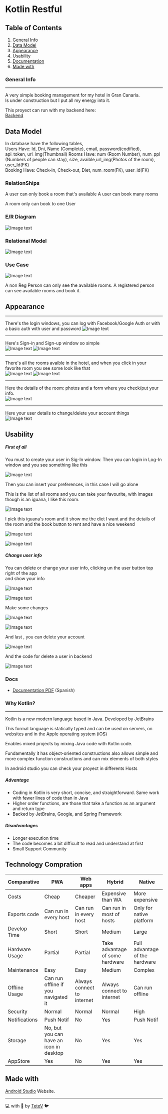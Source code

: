 # Kotlin Restful
## Table of Contents
1. [General Info](#general-info)
2. [Data Model](#data-model)
3. [Appearance](#appearance)
4. [Usability](#usability)
5. [Documentation](#docs)
6. [Made with](#technologies)
### General Info
***
A very simple booking management for my hotel in Gran Canaria. \
Is under construction but I put all my energy into it.

This proyect can run with my backend here: \
[Backend](https://github.com/TeteV/CRUDLumen)

## Data Model

In database have the following tables, \
Users Have: Id, Dni, Name (Complete), email, password(codified), api_token, url_img(Thumbnail)
Rooms Have: num (Room Number), num_ppl (Numbers of people can stay), size, avaible,url_img(Photos of the room), user_Id(FK)\
Booking Have: Check-in, Check-out, Diet, num_room(FK), user_id(FK)

### RelationShips
A user can only book a room that's available
A user can book  many rooms

A room only can book to one User

### E/R Diagram
![Image text](https://github.com/TeteV/AuthKotlin/blob/master/img/eR.JPG)

### Relational Model
![Image text](https://github.com/TeteV/AuthKotlin/blob/master/img/relational.JPG)

### Use Case
![Image text](https://github.com/TeteV/AuthKotlin/blob/master/img/CassoUso.jfif)

A non Reg Person can only see the available rooms.
A registered person can see available rooms and book it.

## Appearance
***
There's the login windows, you can log with Facebook/Google Auth or with a basic auth with user and password
![Image text](https://github.com/TeteV/AuthKotlin/blob/master/img/log-wind.JPG)

***
Here's Sign-in and Sign-up window so simple\
![Image text](https://github.com/TeteV/AuthKotlin/blob/master/img/sign-in.JPG)
![Image text](https://github.com/TeteV/AuthKotlin/blob/master/img/sign-up.JPG)
***

There's all the rooms avaible in the hotel, and when you click in your favorite room you see some look like that\
![Image text](https://github.com/TeteV/AuthKotlin/blob/master/img/search.JPG)
![Image text](https://github.com/TeteV/AuthKotlin/blob/master/img/searchead.JPG)

***
Here the details of the room: photos and a form where you check/put your info.\
![Image text](https://github.com/TeteV/AuthKotlin/blob/master/img/deatils.JPG)

***
Here your user details to change/delete your account things\
![Image text](https://github.com/TeteV/AuthKotlin/blob/master/img/user-deatils.JPG)
## Usability
##### First of all
You must to create your user in Sig-In window.
Then you can login in Log-In window and you see something like this

![Image text](https://github.com/TeteV/AuthKotlin/blob/master/img/succlog.JPG)

Then you can insert your preferences, in this case I will go alone

This is the list of all rooms and you can take your favourite, with images
though is an iguana, I like this room.

![Image text](https://github.com/TeteV/AuthKotlin/blob/master/img/iguana.JPG)

I pick this iguana's room and it show me the diet I want and the details of the room and the book button to rent and have a nice weekend

![Image text](https://github.com/TeteV/AuthKotlin/blob/master/img/fullpen.JPG)

![Image text](https://github.com/TeteV/AuthKotlin/blob/master/img/confirm.JPG)

##### Change user info
You can delete or change your user info, clicking un the user button top right of the app \
and show your info

![Image text](https://github.com/TeteV/AuthKotlin/blob/master/img/userinfo.JPG)

![Image text](https://github.com/TeteV/AuthKotlin/blob/master/img/userinfomysql.JPG)

Make some changes

![Image text](https://github.com/TeteV/AuthKotlin/blob/master/img/userinfoupdate.JPG)

![Image text](https://github.com/TeteV/AuthKotlin/blob/master/img/userinfoupdatemysql.JPG)

And last , you can delete your account

![Image text](https://github.com/TeteV/AuthKotlin/blob/master/img/deleteuser.JPG)

And the code for delete a user in backend

![Image text](https://github.com/TeteV/AuthKotlin/blob/master/img/deleteusercode.JPG)

### Docs
* [Documentation PDF](https://github.com/TeteV/hotelDocs/blob/master/docs/Documentacion.pdf) (Spanish)

### Why Kotlin?
***
Kotlin is a new modern language based in Java. Developed by JetBrains 

This formal language is statically typed and can be used on servers, on websites and in the Apple operating system (iOS)

Enables mixed projects by mixing Java code with Kotlin code.


Fundamentally it has object-oriented constructions also allows simple and more complex function constructions and can mix elements of both styles

In android studio you can check your proyect in differents Hosts 

##### Advantage
* Coding in Kotlin is very short, concise, and straightforward. Same work with fewer lines of code than in Java
* Higher order functions, are those that take a function as an argument and return type
* Backed by JetBrains, Google, and Spring Framework

##### Disadvantages
* Longer execution time
* The code becomes a bit difficult to read and understand at first
* Small Support Community


## Technology Compration

| Comparative | PWA | Web apps |  Hybrid | Native |
| ------------- | ------------- |------------- |------------- | ------------- |
| Costs  | Cheap | Cheaper | Expensive than WA  | More expensive  |
| Exports code | Can run in every host |Can run in every host | Can run in most of hosts  | Only for native platform |
| Develop Time | Short |Short  | Medium  | Large  |
| Hardware Usage | Partial |Partial  | Take advantage of some hardware | Full advantage of the hardware  |
| Maintenance  | Easy | Easy  | Medium  | Complex  |
| Offline Usage  | Can run offline if you navigated it |Always connect to internet  | Always connect to internet  | Can run offline  |
| Security  | Normal | Normal  | Normal  | High  |
| Notifications  | Push Notif |No  | Yes  | Push Notif  |
| Storage  | No, but you can have an icon in desktop |No  | Yes  | Yes  |
| AppStore  | Yes | No  | Yes  | Yes  |

## Made with
[Android Studio](https://developer.android.com/studio) Website.

****
💻 with 💜 by [TeteV](https://github.com/TeteV) 🐦
